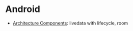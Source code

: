 # Android

- [Architecture Components](https://www.youtube.com/watch?v=FrteWKKVyzI): livedata with lifecycle, room
